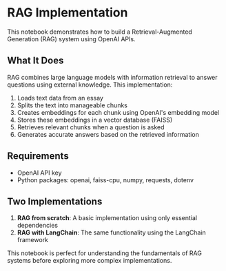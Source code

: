 # RAG Implementation

This notebook demonstrates how to build a Retrieval-Augmented Generation (RAG) system using OpenAI APIs.

## What It Does

RAG combines large language models with information retrieval to answer questions using external knowledge. This implementation:

1. Loads text data from an essay
2. Splits the text into manageable chunks
3. Creates embeddings for each chunk using OpenAI's embedding model
4. Stores these embeddings in a vector database (FAISS)
5. Retrieves relevant chunks when a question is asked
6. Generates accurate answers based on the retrieved information

## Requirements

- OpenAI API key
- Python packages: openai, faiss-cpu, numpy, requests, dotenv

## Two Implementations

1. **RAG from scratch**: A basic implementation using only essential dependencies
2. **RAG with LangChain**: The same functionality using the LangChain framework

This notebook is perfect for understanding the fundamentals of RAG systems before exploring more complex implementations.
